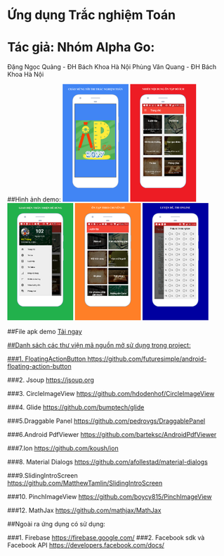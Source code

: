 # Ứng dụng Trắc nghiệm Toán
# Tác giả: Nhóm Alpha Go:
Đặng Ngọc Quảng - ĐH Bách Khoa Hà Nội
Phùng Văn Quang - ĐH Bách Khoa Hà Nội

##Hình ảnh demo:
<img src="screenshot/one.png" width="150">
<img src="screenshot/two.png" width="150">
<img src="screenshot/three.png" width="150">
<img src="screenshot/four.png" width="150">
<img src="screenshot/five.png" width="150">

##File apk demo
<a href="demo/app-release.apk"> Tải ngay

##Danh sách các thư viện mã nguồn mở sử dụng trong project:

###1. FloatingActionButton
https://github.com/futuresimple/android-floating-action-button

###2. Jsoup
https://jsoup.org

###3. CircleImageView
https://github.com/hdodenhof/CircleImageView

###4. Glide
https://github.com/bumptech/glide

###5.Draggable Panel
https://github.com/pedrovgs/DraggablePanel

###6.Android PdfViewer
https://github.com/barteksc/AndroidPdfViewer

###7.Ion
https://github.com/koush/ion

###8. Material Dialogs
https://github.com/afollestad/material-dialogs

###9.SlidingIntroScreen
https://github.com/MatthewTamlin/SlidingIntroScreen

###10. PinchImageView
https://github.com/boycy815/PinchImageView

###12. MathJax
https://github.com/mathjax/MathJax


##Ngoài ra ứng dụng có sử dụng:


###1. Firebase
https://firebase.google.com/
###2. Facebook sdk và Facebook API
https://developers.facebook.com/docs/
